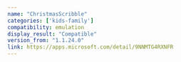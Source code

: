 ```yaml
---
name: "ChristmasScribble"
categories: ['kids-family']
compatibility: emulation
display_result: "Compatible"
version_from: "1.1.24.0"
link: https://apps.microsoft.com/detail/9NNMTG4RXNFR
---
```

